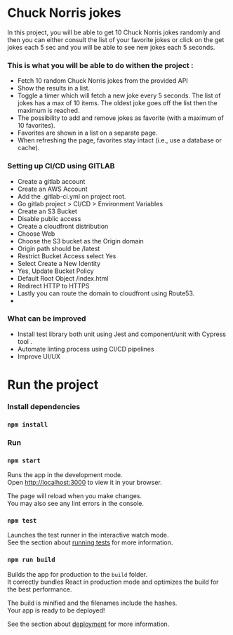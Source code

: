 # Chuck Norris jokes

In this project, you will be able to get 10 Chuck Norris jokes randomly and then you can either consult the list of your
favorite jokes or click on the get jokes each 5 sec and you will be able to see new jokes each 5 seconds.

### This is what you will be able to do withen the project :

- Fetch 10 random Chuck Norris jokes from the provided API
- Show the results in a list.
- Toggle a timer which will fetch a new joke every 5 seconds. The list of jokes has a max of 10 items. The oldest joke goes off the list then the maximum is reached.
- The possibility to add and remove jokes as favorite (with a maximum of 10 favorites).
- Favorites are shown in a list on a separate page.
- When refreshing the page, favorites stay intact (i.e., use a database or cache).

### Setting up CI/CD using GITLAB

- Create a gitlab account
- Create an AWS Account
- Add the .gitlab-ci.yml on project root.
- Go gitlab project > CI/CD > Environment Variables
- Create an S3 Bucket
- Disable public access
- Create a cloudfront distribution
- Choose Web
- Choose the S3 bucket as the Origin domain
- Origin path should be /latest
- Restrict Bucket Access select Yes
- Select Create a New Identity
- Yes, Update Bucket Policy
- Default Root Object /index.html
- Redirect HTTP to HTTPS
- Lastly you can route the domain to cloudfront using Route53.
-
### What can be improved

- Install test library both unit using Jest and component/unit with Cypress tool .
- Automate linting process using CI/CD pipelines
- Improve UI/UX

# Run the project

### Install dependencies
### `npm install`

### Run
### `npm start`

Runs the app in the development mode.\
Open [http://localhost:3000](http://localhost:3000) to view it in your browser.

The page will reload when you make changes.\
You may also see any lint errors in the console.

### `npm test`

Launches the test runner in the interactive watch mode.\
See the section about [running tests](https://facebook.github.io/create-react-app/docs/running-tests) for more information.

### `npm run build`

Builds the app for production to the `build` folder.\
It correctly bundles React in production mode and optimizes the build for the best performance.

The build is minified and the filenames include the hashes.\
Your app is ready to be deployed!

See the section about [deployment](https://facebook.github.io/create-react-app/docs/deployment) for more information.

